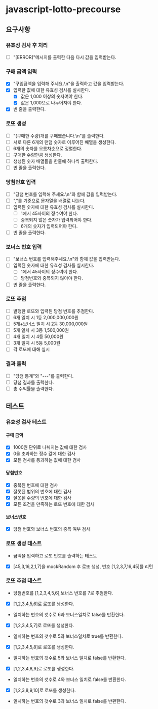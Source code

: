 # javascript-lotto-precourse

## 요구사항

### 유효성 검사 후 처리

- [ ] "[ERROR]"메시지를 출력한 다음 다시 값을 입력받는다.

### 구매 금액 입력

- [x] "구입금액을 입력해 주세요.\n"을 출력하고 값을 입력받는다.
- [x] 입력한 값에 대한 유효성 검사를 실시한다.
  - [x] 값은 1,000 이상의 숫자여야 한다.
  - [x] 값은 1,000으로 나누어져야 한다.
- [x] 빈 줄을 출력한다.

### 로또 생성

- [ ] "(구매한 수량)개를 구매했습니다.\n"를 출력한다.
- [ ] 서로 다른 6개의 랜덤 숫자로 이루어진 배열을 생성한다.
- [ ] 6개의 숫자를 오름차순으로 정렬한다.
- [ ] 구매한 수량만큼 생성한다.
- [ ] 생성된 숫자 배열들을 한줄에 하나씩 출력한다.
- [ ] 빈 줄을 출력한다.

### 당첨번호 입력

- [ ] "당첨 번호를 입력해 주세요.\n"와 함께 값을 입력받는다.
- [ ] ","를 기준으로 문자열을 배열로 나눈다.
- [ ] 입력된 숫자에 대한 유효성 검사를 실시한다.
  - [ ] 1에서 45사이의 정수여야 한다.
  - [ ] 중복되지 않은 숫자가 입력되어야 한다.
  - [ ] 6개의 숫자가 입력되어야 한다.
- [ ] 빈 줄을 출력한다.

### 보너스 번호 입력

- [ ] "보너스 번호를 입력해주세요.\n"와 함께 값을 입력받는다.
- [ ] 입력된 숫자에 대한 유효성 검사를 실시한다.
  - [ ] 1에서 45사이의 정수여야 한다.
  - [ ] 당첨번호와 중복되지 않아야 한다.
- [ ] 빈 줄을 출력한다.

### 로또 추첨

- [ ] 발행한 로또와 입력된 당첨 번호를 추첨한다.
- [ ] 6개 일치 시 1등 2,000,000,000원
- [ ] 5개+보너스 일치 시 2등 30,000,000원
- [ ] 5개 일치 시 3등 1,500,000원
- [ ] 4개 일치 시 4등 50,000원
- [ ] 3개 일치 시 5등 5,000원
- [ ] 각 로또에 대해 실시

### 결과 출력

- [ ] "당첨 통계"와 "---"를 출력한다.
- [ ] 당첨 결과를 출력한다.
- [ ] 총 수익률을 출력한다.

## 테스트

### 유효성 검사 테스트

#### 구매 금액

- [x] 1000원 단위로 나눠지는 값에 대한 검사
- [x] 0을 초과하는 정수 값에 대한 검사
- [x] 모든 검사를 통과하는 값에 대한 검사

#### 당첨번호

- [x] 중복된 번호에 대한 검사
- [x] 잘못된 범위의 번호에 대한 검사
- [x] 잘못된 수량의 번호에 대한 검사
- [x] 모든 조건을 만족하는 로또 번호에 대한 검사

#### 보너스번호

- [x] 당첨 번호와 보너스 번호의 중복 여부 검사

### 로또 생성 테스트

- 금액을 입력하고 로또 번호를 출력하는 테스트
- [x] [45,3,16,2,1,7]을 mockRandom 후 로또 생성, 번호 [1,2,3,7,16,45]를 리턴

### 로또 추첨 테스트

- 당첨번호를 [1,2,3,4,5,6],보너스 번호를 7로 추첨한다.

- [x] [1,2,3,4,5,6]로 로또를 생성한다.
- 일치하는 번호의 갯수로 6과 보너스일치로 false를 반환한다.

- [x] [1,2,3,4,5,7]로 로또를 생성한다.
- 일치하는 번호의 갯수로 5와 보너스일치로 true를 반환한다.

- [x] [1,2,3,4,5,8]로 로또를 생성한다.
- 일치하는 번호의 갯수로 5와 보너스 일치로 false를 반환한다.

- [x] [1,2,3,4,8,9]로 로또를 생성한다.
- 일치하는 번호의 갯수로 4와 보너스 일치로 false를 반환한다.

- [x] [1,2,3,8,9,10]로 로또를 생성한다.
- 일치하는 번호의 갯수로 3과 보너스 일치로 false를 반환한다.
